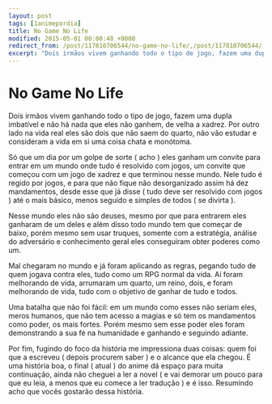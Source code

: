 ```yaml
---
layout: post
tags: [1animepordia]
title: No Game No Life
modified: 2015-05-01 00:00:48 +0000
redirect_from: /post/117810706544/no-game-no-life/,/post/117810706544/
excerpt: "Dois irmãos vivem ganhando todo o tipo de jogo, fazem uma dupla imbatível e não há nada que eles não ganhem, de velha a xadrez. Por outro lado na vida real eles são dois que não saem do quarto, não vão estudar e consideram a vida em si uma coisa chata e monótoma."
---
```


No Game No Life
===============

Dois irmãos vivem ganhando todo o tipo de jogo, fazem uma dupla
imbatível e não há nada que eles não ganhem, de velha a xadrez. Por
outro lado na vida real eles são dois que não saem do quarto, não vão
estudar e consideram a vida em si uma coisa chata e monótoma.

Só que um dia por um golpe de sorte ( acho ) eles ganham um convite para
entrar em um mundo onde tudo é resolvido com jogos, um convite que
começou com um jogo de xadrez e que terminou nesse mundo. Nele tudo é
regido por jogos, e para que não fique não desorganizado assim há dez
mandamentos, desde esse que já disse ( tudo deve ser resolvido com jogos
) até o mais básico, menos seguido e simples de todos ( se divirta ).

Nesse mundo eles não são deuses, mesmo por que para entrarem eles
ganharam de um deles e além disso todo mundo tem que começar de baixo,
porém mesmo sem usar truques, somente com a estratégia, análise do
adversário e conhecimento geral eles conseguiram obter poderes como um.

Mal chegaram no mundo e já foram aplicando as regras, pegando tudo de
quem jogava contra eles, tudo como um RPG normal da vida. Aí foram
melhorando de vida, arrumaram um quarto, um reino, dois, e foram
melhorando de vida, tudo com o objetivo de ganhar de tudo e todos.

Uma batalha que não foi fácil: em um mundo como esses não seriam eles,
meros humanos, que não tem acesso a magias e só tem os mandamentos como
poder, os mais fortes. Porém mesmo sem esse poder eles foram
demonstrando a sua fé na humanidade e ganhando e seguindo adiante.

Por fim, fugindo do foco da história me impressiona duas coisas: quem
foi que a escreveu ( depois procurem saber ) e o alcance que ela chegou.
É uma história boa, o final ( atual ) do anime dá espaço para muita
continuação, ainda não cheguei a ler a novel ( e vai demorar um pouco
para que eu leia, a menos que eu comece a ler tradução ) e é isso.
Resumindo acho que vocês gostarão dessa história.


